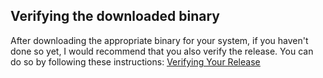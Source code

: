 ## Verifying the downloaded binary

After downloading the appropriate binary for your system, if you haven't done so yet, I would recommend that you also verify the release. You can do so by following these instructions: <ins><a href="https://sparrowwallet.com/download/#earlier-releases" target="_blank" rel="noopener noreferrer">Verifying Your Release</a></ins>
